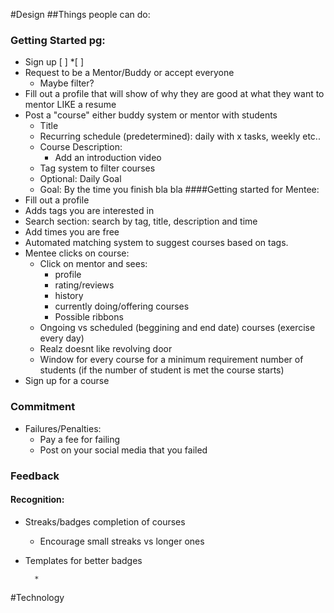 #Design
##Things people can do:
### Getting Started pg:
* Sign up [ ]   *[ ]
* Request to be a Mentor/Buddy or accept everyone
    * Maybe filter?
* Fill out a profile that will show of why they are good at what they want to mentor LIKE a resume
* Post a "course" either buddy system or mentor with students
    * Title
    * Recurring schedule (predetermined): daily with x tasks, weekly etc..
    * Course Description:
        * Add an introduction video
    * Tag system to filter courses
    * Optional: Daily Goal
    * Goal: By the time you finish bla bla
####Getting started for Mentee:
* Fill out a profile
* Adds tags you are interested in
* Search section: search by tag, title, description and time
* Add times you are free
* Automated matching system to suggest courses based on tags.
* Mentee clicks on course: 
    * Click on mentor and sees: 
        * profile
        * rating/reviews
        * history
        * currently doing/offering courses
        * Possible ribbons
    * Ongoing vs scheduled (beggining and end date) courses (exercise every day)
    * Realz doesnt like revolving door
    * Window for every course for a minimum requirement number of students (if the number of student is met the     course starts)
* Sign up for a course
            

### Commitment
* Failures/Penalties:
    * Pay a fee for failing
    * Post on your social media that you failed
### Feedback
#### Recognition:
* Streaks/badges completion of courses
    * Encourage small streaks vs longer ones
* Templates for better badges










        *

#Technology